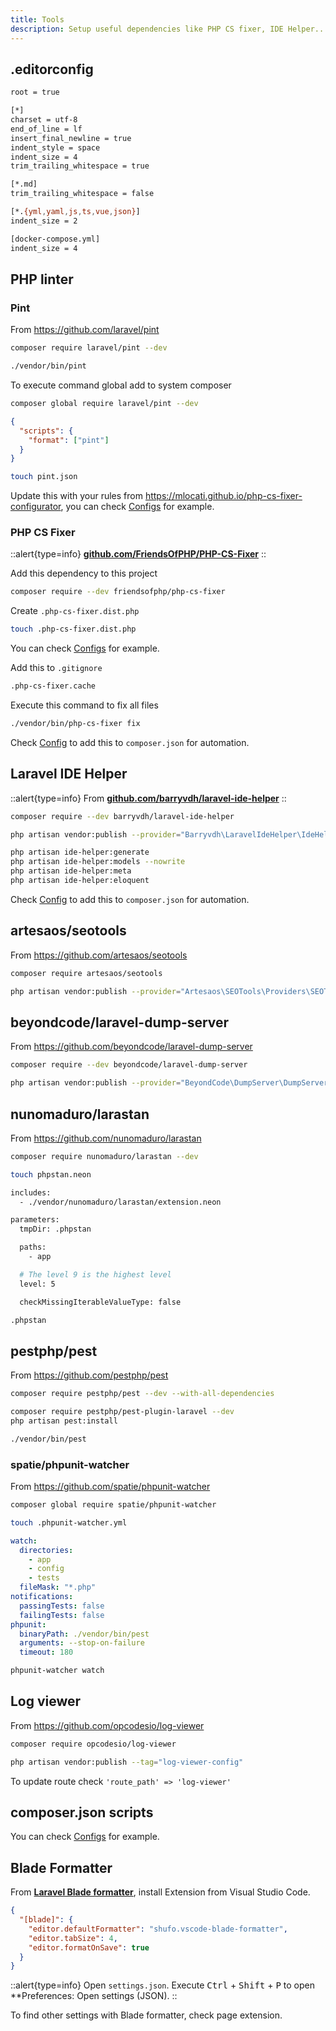 ```yaml
---
title: Tools
description: Setup useful dependencies like PHP CS fixer, IDE Helper...
---
```


## .editorconfig

```sh title=".editorconfig"
root = true

[*]
charset = utf-8
end_of_line = lf
insert_final_newline = true
indent_style = space
indent_size = 4
trim_trailing_whitespace = true

[*.md]
trim_trailing_whitespace = false

[*.{yml,yaml,js,ts,vue,json}]
indent_size = 2

[docker-compose.yml]
indent_size = 4
```

## PHP linter

### Pint

From <https://github.com/laravel/pint>

```sh
composer require laravel/pint --dev
```

```sh
./vendor/bin/pint
```

To execute command global add to system composer

```sh
composer global require laravel/pint --dev
```

```json
{
  "scripts": {
    "format": ["pint"]
  }
}
```

```sh
touch pint.json
```

Update this with your rules from <https://mlocati.github.io/php-cs-fixer-configurator>, you can check [Configs](/notebook/configs) for example.

### PHP CS Fixer

::alert{type=info}
[**github.com/FriendsOfPHP/PHP-CS-Fixer**](https://github.com/FriendsOfPHP/PHP-CS-Fixer)
::

Add this dependency to this project

```sh
composer require --dev friendsofphp/php-cs-fixer
```

Create `.php-cs-fixer.dist.php`

```sh
touch .php-cs-fixer.dist.php
```

You can check [Configs](/notebook/configs) for example.

Add this to `.gitignore`

```sh title=".gitignore"
.php-cs-fixer.cache
```

Execute this command to fix all files

```sh
./vendor/bin/php-cs-fixer fix
```

Check [Config](/notebook/configs/#composer-scripts) to add this to `composer.json` for automation.

## Laravel IDE Helper

::alert{type=info}
From [**github.com/barryvdh/laravel-ide-helper**](https://github.com/barryvdh/laravel-ide-helper)
::

```sh
composer require --dev barryvdh/laravel-ide-helper
```

```sh
php artisan vendor:publish --provider="Barryvdh\LaravelIdeHelper\IdeHelperServiceProvider" --tag=config
```

```sh
php artisan ide-helper:generate
php artisan ide-helper:models --nowrite
php artisan ide-helper:meta
php artisan ide-helper:eloquent
```

Check [Config](/notebook/configs/#composer-scripts) to add this to `composer.json` for automation.

## artesaos/seotools

From <https://github.com/artesaos/seotools>

```sh
composer require artesaos/seotools
```

```sh
php artisan vendor:publish --provider="Artesaos\SEOTools\Providers\SEOToolsServiceProvider"
```

## beyondcode/laravel-dump-server

From <https://github.com/beyondcode/laravel-dump-server>

```sh
composer require --dev beyondcode/laravel-dump-server
```

```sh
php artisan vendor:publish --provider="BeyondCode\DumpServer\DumpServerServiceProvider"
```

## nunomaduro/larastan

From <https://github.com/nunomaduro/larastan>

```sh
composer require nunomaduro/larastan --dev
```

```sh
touch phpstan.neon
```

```sh [phpstan.neon]
includes:
  - ./vendor/nunomaduro/larastan/extension.neon

parameters:
  tmpDir: .phpstan

  paths:
    - app

  # The level 9 is the highest level
  level: 5

  checkMissingIterableValueType: false
```

```sh [.gitignore]
.phpstan
```

## pestphp/pest

From <https://github.com/pestphp/pest>

```sh
composer require pestphp/pest --dev --with-all-dependencies
```

```sh
composer require pestphp/pest-plugin-laravel --dev
php artisan pest:install
```

```sh
./vendor/bin/pest
```

### spatie/phpunit-watcher

From <https://github.com/spatie/phpunit-watcher>

```sh
composer global require spatie/phpunit-watcher
```

```sh
touch .phpunit-watcher.yml
```

```yaml title=".phpunit-watcher.yml"
watch:
  directories:
    - app
    - config
    - tests
  fileMask: "*.php"
notifications:
  passingTests: false
  failingTests: false
phpunit:
  binaryPath: ./vendor/bin/pest
  arguments: --stop-on-failure
  timeout: 180
```

```sh
phpunit-watcher watch
```

## Log viewer

From <https://github.com/opcodesio/log-viewer>

```sh
composer require opcodesio/log-viewer
```

```sh
php artisan vendor:publish --tag="log-viewer-config"
```

To update route check `'route_path' => 'log-viewer'`

## composer.json scripts

You can check [Configs](/notebook/configs) for example.

## Blade Formatter

From [**Laravel Blade formatter**](https://marketplace.visualstudio.com/items?itemName=shufo.vscode-blade-formatter), install Extension from Visual Studio Code.

```json title="settings.json"
{
  "[blade]": {
    "editor.defaultFormatter": "shufo.vscode-blade-formatter",
    "editor.tabSize": 4,
    "editor.formatOnSave": true
  }
}
```

::alert{type=info}
Open `settings.json`. Execute <kbd>Ctrl</kbd> + <kbd>Shift</kbd> + <kbd>P</kbd> to open \*\*Preferences: Open settings (JSON).
::

To find other settings with Blade formatter, check page extension.
